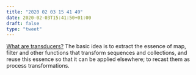 ```yaml
---
title: "2020 02 03 15 41 49"
date: 2020-02-03T15:41:50+01:00
draft: false
type: "tweet"
---
```

[What are transducers?](https://rakhim.org/2020/01/summary-of-transducers-a-talk-by-rich-hickey/) The basic idea is to extract the essence of map, filter and other functions that transform sequences and collections, and reuse this essence so that it can be applied elsewhere; to recast them as process transformations.
